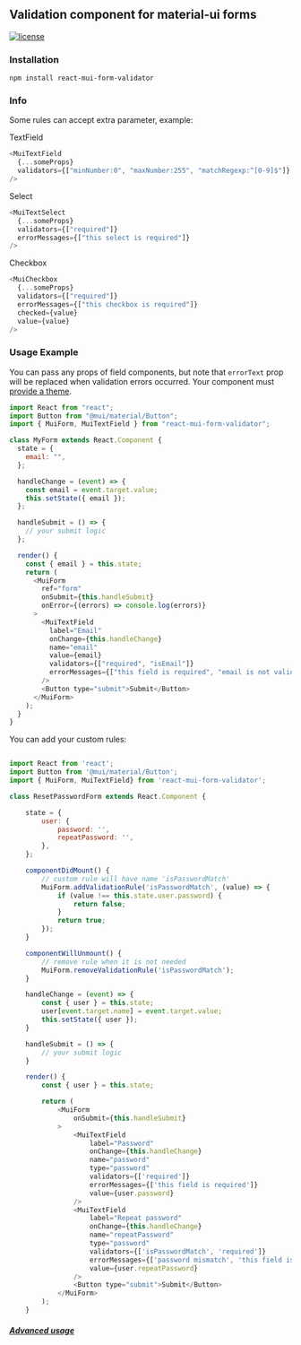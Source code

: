 ## Validation component for material-ui forms

[![license](https://img.shields.io/github/license/mashape/apistatus.svg)](https://opensource.org/licenses/MIT)

### Installation

```
npm install react-mui-form-validator

```

### Info

Some rules can accept extra parameter, example:

TextField
```javascript
<MuiTextField
  {...someProps}
  validators={["minNumber:0", "maxNumber:255", "matchRegexp:^[0-9]$"]}
/>
```

Select
```javascript
<MuiTextSelect
  {...someProps}
  validators={["required"]}
  errorMessages={["this select is required"]}
/>
```

Checkbox
```javascript
<MuiCheckbox
  {...someProps}
  validators={["required"]}
  errorMessages={["this checkbox is required"]}
  checked={value}
  value={value}
/>
```

### Usage Example

You can pass any props of field components, but note that `errorText` prop will be replaced when validation errors occurred.
Your component must [provide a theme](http://www.material-ui.com/#/get-started/usage).

```javascript
import React from "react";
import Button from "@mui/material/Button";
import { MuiForm, MuiTextField } from "react-mui-form-validator";

class MyForm extends React.Component {
  state = {
    email: "",
  };

  handleChange = (event) => {
    const email = event.target.value;
    this.setState({ email });
  };

  handleSubmit = () => {
    // your submit logic
  };

  render() {
    const { email } = this.state;
    return (
      <MuiForm
        ref="form"
        onSubmit={this.handleSubmit}
        onError={(errors) => console.log(errors)}
      >
        <MuiTextField
          label="Email"
          onChange={this.handleChange}
          name="email"
          value={email}
          validators={["required", "isEmail"]}
          errorMessages={["this field is required", "email is not valid"]}
        />
        <Button type="submit">Submit</Button>
      </MuiForm>
    );
  }
}
```

You can add your custom rules:

```javascript

import React from 'react';
import Button from '@mui/material/Button';
import { MuiForm, MuiTextField} from 'react-mui-form-validator';

class ResetPasswordForm extends React.Component {

    state = {
        user: {
            password: '',
            repeatPassword: '',
        },
    };

    componentDidMount() {
        // custom rule will have name 'isPasswordMatch'
        MuiForm.addValidationRule('isPasswordMatch', (value) => {
            if (value !== this.state.user.password) {
                return false;
            }
            return true;
        });
    }

    componentWillUnmount() {
        // remove rule when it is not needed
        MuiForm.removeValidationRule('isPasswordMatch');
    }

    handleChange = (event) => {
        const { user } = this.state;
        user[event.target.name] = event.target.value;
        this.setState({ user });
    }

    handleSubmit = () => {
        // your submit logic
    }

    render() {
        const { user } = this.state;

        return (
            <MuiForm
                onSubmit={this.handleSubmit}
            >
                <MuiTextField
                    label="Password"
                    onChange={this.handleChange}
                    name="password"
                    type="password"
                    validators={['required']}
                    errorMessages={['this field is required']}
                    value={user.password}
                />
                <MuiTextField
                    label="Repeat password"
                    onChange={this.handleChange}
                    name="repeatPassword"
                    type="password"
                    validators={['isPasswordMatch', 'required']}
                    errorMessages={['password mismatch', 'this field is required']}
                    value={user.repeatPassword}
                />
                <Button type="submit">Submit</Button>
            </MuiForm>
        );
    }

```

##### [Advanced usage](https://github.com/blencm/react-mui-form-validator/wiki)
